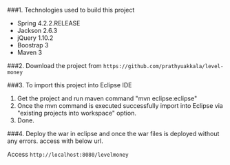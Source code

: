 
###1. Technologies used to build this project
* Spring 4.2.2.RELEASE
* Jackson 2.6.3
* jQuery 1.10.2
* Boostrap 3
* Maven 3

###2. Download the project from ```https://github.com/prathyuakkala/level-money```

###3. To import this project into Eclipse IDE
1. Get the project and run maven command "mvn eclipse:eclipse"
2. Once the mvn command is executed successfully import into Eclipse via "existing projects into workspace" option.
3. Done.

###4. Deploy the war in eclipse and once the war files is deployed without any errors. access with below url.

Access ```http://localhost:8080/levelmoney```

